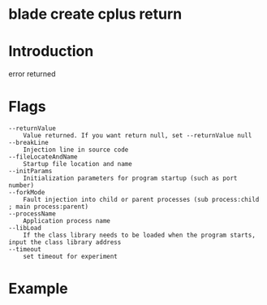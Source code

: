 # blade create cplus return

# **Introduction**
error returned
# **Flags**

```
--returnValue
	Value returned. If you want return null, set --returnValue null
--breakLine
	Injection line in source code
--fileLocateAndName
	Startup file location and name
--initParams
	Initialization parameters for program startup (such as port number)
--forkMode
	Fault injection into child or parent processes (sub process:child ; main process:parent)
--processName
	Application process name
--libLoad
	If the class library needs to be loaded when the program starts, input the class library address
--timeout
	set timeout for experiment

```

# **Example**



